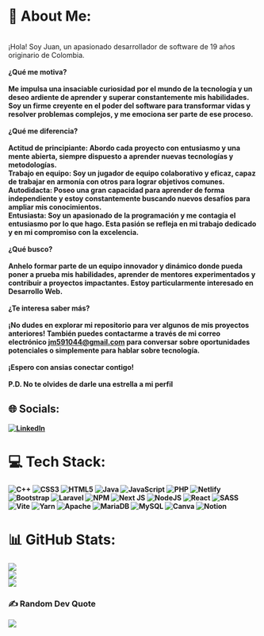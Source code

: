 # 💫 About Me:
<br>¡Hola! Soy Juan, un apasionado desarrollador de software de 19 años originario de Colombia.<br><br><b>¿Qué me motiva?<b/><br><br>Me impulsa una insaciable curiosidad por el mundo de la tecnología y un deseo ardiente de aprender y superar constantemente mis habilidades. Soy un firme creyente en el poder del software para transformar vidas y resolver problemas complejos, y me emociona ser parte de ese proceso.<br><br>¿Qué me diferencia?<br><br>Actitud de principiante: Abordo cada proyecto con entusiasmo y una mente abierta, siempre dispuesto a aprender nuevas tecnologías y metodologías.<br>Trabajo en equipo: Soy un jugador de equipo colaborativo y eficaz, capaz de trabajar en armonía con otros para lograr objetivos comunes.<br>Autodidacta: Poseo una gran capacidad para aprender de forma independiente y estoy constantemente buscando nuevos desafíos para ampliar mis conocimientos.<br>Entusiasta: Soy un apasionado de la programación y me contagia el entusiasmo por lo que hago. Esta pasión se refleja en mi trabajo dedicado y en mi compromiso con la excelencia.<br><br>¿Qué busco?<br><br>Anhelo formar parte de un equipo innovador y dinámico donde pueda poner a prueba mis habilidades, aprender de mentores experimentados y contribuir a proyectos impactantes. Estoy particularmente interesado en Desarrollo Web.<br><br>¿Te interesa saber más?<br><br>¡No dudes en explorar mi repositorio para ver algunos de mis proyectos anteriores! También puedes contactarme a través de mi correo electrónico jm591044@gmail.com para conversar sobre oportunidades potenciales o simplemente para hablar sobre tecnología.<br><br>¡Espero con ansias conectar contigo!<br><br>P.D. No te olvides de darle una estrella a mi perfil


## 🌐 Socials:
[![LinkedIn](https://img.shields.io/badge/LinkedIn-%230077B5.svg?logo=linkedin&logoColor=white)](https://linkedin.com/in/juan-carlos-martinez-b68388276/) 

# 💻 Tech Stack:
![C++](https://img.shields.io/badge/c++-%2300599C.svg?style=flat&logo=c%2B%2B&logoColor=white) ![CSS3](https://img.shields.io/badge/css3-%231572B6.svg?style=flat&logo=css3&logoColor=white) ![HTML5](https://img.shields.io/badge/html5-%23E34F26.svg?style=flat&logo=html5&logoColor=white) ![Java](https://img.shields.io/badge/java-%23ED8B00.svg?style=flat&logo=openjdk&logoColor=white) ![JavaScript](https://img.shields.io/badge/javascript-%23323330.svg?style=flat&logo=javascript&logoColor=%23F7DF1E) ![PHP](https://img.shields.io/badge/php-%23777BB4.svg?style=flat&logo=php&logoColor=white) ![Netlify](https://img.shields.io/badge/netlify-%23000000.svg?style=flat&logo=netlify&logoColor=#00C7B7) ![Bootstrap](https://img.shields.io/badge/bootstrap-%238511FA.svg?style=flat&logo=bootstrap&logoColor=white) ![Laravel](https://img.shields.io/badge/laravel-%23FF2D20.svg?style=flat&logo=laravel&logoColor=white) ![NPM](https://img.shields.io/badge/NPM-%23CB3837.svg?style=flat&logo=npm&logoColor=white) ![Next JS](https://img.shields.io/badge/Next-black?style=flat&logo=next.js&logoColor=white) ![NodeJS](https://img.shields.io/badge/node.js-6DA55F?style=flat&logo=node.js&logoColor=white) ![React](https://img.shields.io/badge/react-%2320232a.svg?style=flat&logo=react&logoColor=%2361DAFB) ![SASS](https://img.shields.io/badge/SASS-hotpink.svg?style=flat&logo=SASS&logoColor=white) ![Vite](https://img.shields.io/badge/vite-%23646CFF.svg?style=flat&logo=vite&logoColor=white) ![Yarn](https://img.shields.io/badge/yarn-%232C8EBB.svg?style=flat&logo=yarn&logoColor=white) ![Apache](https://img.shields.io/badge/apache-%23D42029.svg?style=flat&logo=apache&logoColor=white) ![MariaDB](https://img.shields.io/badge/MariaDB-003545?style=flat&logo=mariadb&logoColor=white) ![MySQL](https://img.shields.io/badge/mysql-%2300000f.svg?style=flat&logo=mysql&logoColor=white) ![Canva](https://img.shields.io/badge/Canva-%2300C4CC.svg?style=flat&logo=Canva&logoColor=white) ![Notion](https://img.shields.io/badge/Notion-%23000000.svg?style=flat&logo=notion&logoColor=white)
# 📊 GitHub Stats:
![](https://github-readme-stats.vercel.app/api?username=XJuanM&theme=react&hide_border=false&include_all_commits=false&count_private=false)<br/>
![](https://github-readme-streak-stats.herokuapp.com/?user=XJuanM&theme=react&hide_border=false)<br/>
![](https://github-readme-stats.vercel.app/api/top-langs/?username=XJuanM&theme=react&hide_border=false&include_all_commits=false&count_private=false&layout=compact)

### ✍️ Random Dev Quote
![](https://quotes-github-readme.vercel.app/api?type=horizontal&theme=radical)

